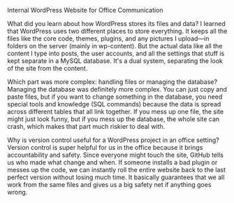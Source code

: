 Internal WordPress Website for Office Communication

What did you learn about how WordPress stores its files and data?
I learned that WordPress uses two different places to store everything. It keeps all the files like the core code, themes, plugins, and any pictures I upload—in folders on the server (mainly in wp-content). But the actual data like all the content I type into posts, the user accounts, and all the settings that stuff is kept separate in a MySQL database. It's a dual system, separating the look of the site from the content.

Which part was more complex: handling files or managing the database?
Managing the database was definitely more complex. You can just copy and paste files, but if you want to change something in the database, you need special tools and knowledge (SQL commands) because the data is spread across different tables that all link together. If you mess up one file, the site might just look funny, but if you mess up the database, the whole site can crash, which makes that part much riskier to deal with.

Why is version control useful for a WordPress project in an office setting?
Version control is super helpful for us in the office because it brings accountability and safety. Since everyone might touch the site, GitHub tells us who made what change and when. If someone installs a bad plugin or messes up the code, we can instantly roll the entire website back to the last perfect version without losing much time. It basically guarantees that we all work from the same files and gives us a big safety net if anything goes wrong.
